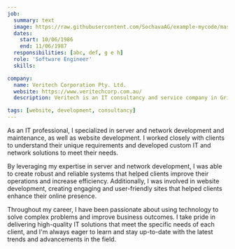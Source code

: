 ```yaml
---
job:
  summary: text
  image: https://raw.githubusercontent.com/SochavaAG/example-mycode/master/pens/timeline/images/img-13.png
  dates:
    start: 10/06/1986
    end: 11/06/1987
  responsibilities: [abc, def, g e h]
  role: 'Software Engineer'
  skills:

company:
  name: Veritech Corporation Pty. Ltd.
  website: https://www.veritechcorp.com.au/
  description: Veritech is an IT consultancy and service company in Griffith, NSW.

tags: [website, development, consultancy]
---
```


As an IT professional, I specialized in server and network development and maintenance, as well as website development. I worked closely with clients to understand their unique requirements and developed custom IT and network solutions to meet their needs.

By leveraging my expertise in server and network development, I was able to create robust and reliable systems that helped clients improve their operations and increase efficiency. Additionally, I was involved in website development, creating engaging and user-friendly sites that helped clients enhance their online presence.

Throughout my career, I have been passionate about using technology to solve complex problems and improve business outcomes. I take pride in delivering high-quality IT solutions that meet the specific needs of each client, and I'm always eager to learn and stay up-to-date with the latest trends and advancements in the field.

